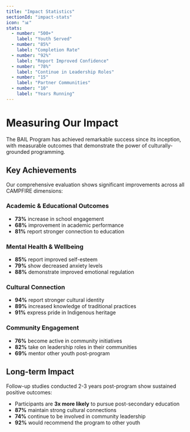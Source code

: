 ```yaml
---
title: "Impact Statistics"
sectionId: "impact-stats"
icon: "📊"
stats:
  - number: "500+"
    label: "Youth Served"
  - number: "85%"
    label: "Completion Rate"
  - number: "92%"
    label: "Report Improved Confidence"
  - number: "78%"
    label: "Continue in Leadership Roles"
  - number: "15"
    label: "Partner Communities"
  - number: "10"
    label: "Years Running"
---
```


# Measuring Our Impact

The BAIL Program has achieved remarkable success since its inception, with measurable outcomes that demonstrate the power of culturally-grounded programming.

## Key Achievements

Our comprehensive evaluation shows significant improvements across all CAMPFIRE dimensions:

### Academic & Educational Outcomes
- **73%** increase in school engagement
- **68%** improvement in academic performance
- **81%** report stronger connection to education

### Mental Health & Wellbeing
- **85%** report improved self-esteem
- **79%** show decreased anxiety levels
- **88%** demonstrate improved emotional regulation

### Cultural Connection
- **94%** report stronger cultural identity
- **89%** increased knowledge of traditional practices
- **91%** express pride in Indigenous heritage

### Community Engagement
- **76%** become active in community initiatives
- **82%** take on leadership roles in their communities
- **69%** mentor other youth post-program

## Long-term Impact

Follow-up studies conducted 2-3 years post-program show sustained positive outcomes:

- Participants are **3x more likely** to pursue post-secondary education
- **87%** maintain strong cultural connections
- **74%** continue to be involved in community leadership
- **92%** would recommend the program to other youth